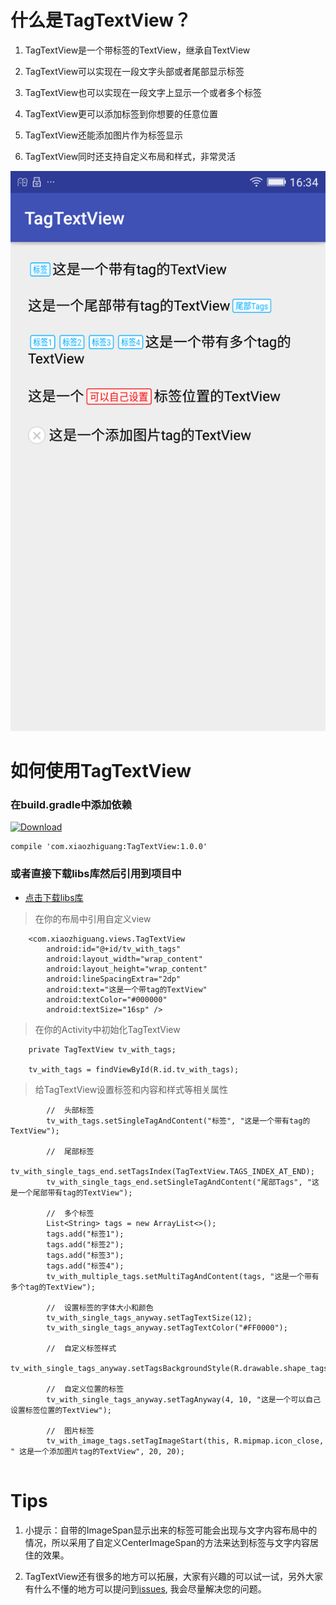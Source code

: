 # 什么是TagTextView？

1. TagTextView是一个带标签的TextView，继承自TextView

2. TagTextView可以实现在一段文字头部或者尾部显示标签

3. TagTextView也可以实现在一段文字上显示一个或者多个标签

4. TagTextView更可以添加标签到你想要的任意位置

5. TagTextView还能添加图片作为标签显示

6. TagTextView同时还支持自定义布局和样式，非常灵活


![avatar](images/screen.png)

# 如何使用TagTextView

### 在build.gradle中添加依赖

[![Download](https://api.bintray.com/packages/coukmate/maven/TagTextView/images/download.svg)](https://bintray.com/coukmate/maven/TagTextView/_latestVersion)

```
compile 'com.xiaozhiguang:TagTextView:1.0.0'

```

### 或者直接下载libs库然后引用到项目中

* [点击下载libs库](https://github.com/xiaozhiguang/TagTextView/archive/master.zip)

> 在你的布局中引用自定义view

```
    <com.xiaozhiguang.views.TagTextView
        android:id="@+id/tv_with_tags"
        android:layout_width="wrap_content"
        android:layout_height="wrap_content"
        android:lineSpacingExtra="2dp"
        android:text="这是一个带tag的TextView"
        android:textColor="#000000"
        android:textSize="16sp" />
```

> 在你的Activity中初始化TagTextView
```
    private TagTextView tv_with_tags;
    
    tv_with_tags = findViewById(R.id.tv_with_tags);
```

> 给TagTextView设置标签和内容和样式等相关属性

```
        //  头部标签
        tv_with_tags.setSingleTagAndContent("标签", "这是一个带有tag的TextView");
        
        //  尾部标签
        tv_with_single_tags_end.setTagsIndex(TagTextView.TAGS_INDEX_AT_END);
        tv_with_single_tags_end.setSingleTagAndContent("尾部Tags", "这是一个尾部带有tag的TextView");
        
        //  多个标签
        List<String> tags = new ArrayList<>();
        tags.add("标签1");
        tags.add("标签2");
        tags.add("标签3");
        tags.add("标签4");
        tv_with_multiple_tags.setMultiTagAndContent(tags, "这是一个带有多个tag的TextView");
        
        //  设置标签的字体大小和颜色
        tv_with_single_tags_anyway.setTagTextSize(12);
        tv_with_single_tags_anyway.setTagTextColor("#FF0000");
        
        //  自定义标签样式
        tv_with_single_tags_anyway.setTagsBackgroundStyle(R.drawable.shape_tags_bg);
        
        //  自定义位置的标签
        tv_with_single_tags_anyway.setTagAnyway(4, 10, "这是一个可以自己设置标签位置的TextView");
        
        //  图片标签
        tv_with_image_tags.setTagImageStart(this, R.mipmap.icon_close, " 这是一个添加图片tag的TextView", 20, 20);
        
```
# Tips

1. 小提示：自带的ImageSpan显示出来的标签可能会出现与文字内容布局中的情况，所以采用了自定义CenterImageSpan的方法来达到标签与文字内容居住的效果。

2. TagTextView还有很多的地方可以拓展，大家有兴趣的可以试一试，另外大家有什么不懂的地方可以提问到[issues](https://github.com/xiaozhiguang/TagTextView/issues), 我会尽量解决您的问题。